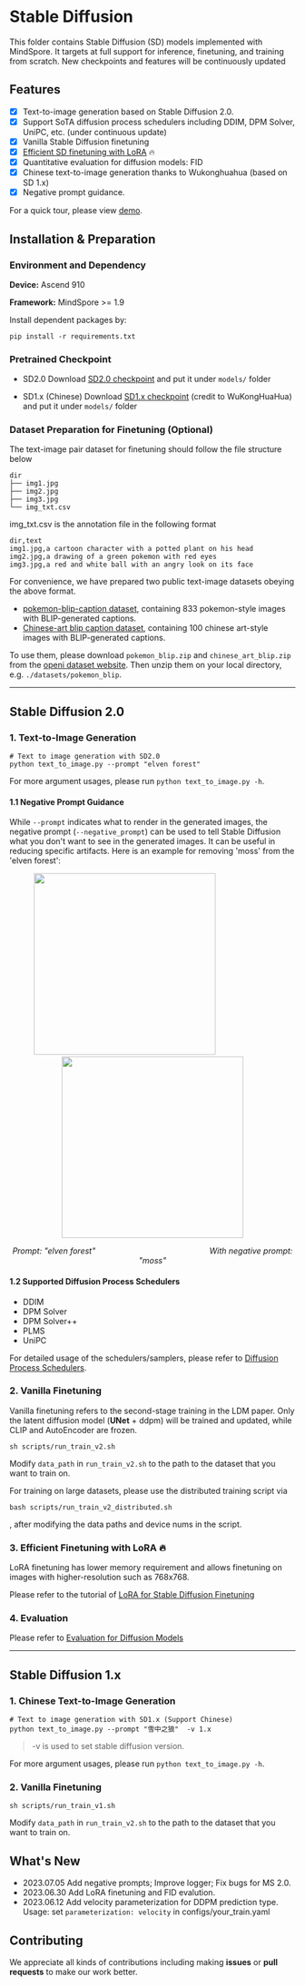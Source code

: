 # Stable Diffusion

This folder contains Stable Diffusion (SD) models implemented with MindSpore. It targets at full support for inference, finetuning, and training from scratch. New checkpoints and features will be continuously updated

## Features
- [x] Text-to-image generation based on Stable Diffusion 2.0.
- [x] Support SoTA diffusion process schedulers including DDIM, DPM Solver, UniPC, etc. (under continuous update)
- [x] Vanilla Stable Diffusion finetuning
- [x] [Efficient SD finetuning with LoRA](lora_finetune.md) 🔥
- [x] Quantitative evaluation for diffusion models: FID
- [x] Chinese text-to-image generation thanks to Wukonghuahua (based on SD 1.x)
- [x] Negative prompt guidance.

For a quick tour, please view [demo](demo.md).

## Installation & Preparation

### Environment and Dependency

**Device:** Ascend 910

**Framework:** MindSpore >= 1.9

Install dependent packages by:
```shell
pip install -r requirements.txt
```

### Pretrained Checkpoint

- SD2.0
  Download [SD2.0 checkpoint](https://download.mindspore.cn/toolkits/mindone/stable_diffusion/sd_v2_base-57526ee4.ckpt) and put it under `models/` folder

- SD1.x (Chinese)
Download [SD1.x checkpoint](https://download.mindspore.cn/toolkits/minddiffusion/wukong-huahua/wukong-huahua-ms.ckpt) (credit to WuKongHuaHua) and put it under `models/` folder


### Dataset Preparation for Finetuning (Optional)

The text-image pair dataset for finetuning should follow the file structure below

```text
dir
├── img1.jpg
├── img2.jpg
├── img3.jpg
└── img_txt.csv
```

img_txt.csv is the annotation file in the following format
```text
dir,text
img1.jpg,a cartoon character with a potted plant on his head
img2.jpg,a drawing of a green pokemon with red eyes
img3.jpg,a red and white ball with an angry look on its face
```

For convenience, we have prepared two public text-image datasets obeying the above format.

- [pokemon-blip-caption dataset](https://openi.pcl.ac.cn/jasonhuang/mindone/datasets), containing 833 pokemon-style images with BLIP-generated captions.
- [Chinese-art blip caption dataset](https://openi.pcl.ac.cn/jasonhuang/mindone/datasets), containing 100 chinese art-style images with BLIP-generated captions.

To use them, please download `pokemon_blip.zip` and `chinese_art_blip.zip` from the [openi dataset website](https://openi.pcl.ac.cn/jasonhuang/mindone/datasets). Then unzip them on your local directory, e.g. `./datasets/pokemon_blip`.


- - -
## Stable Diffusion 2.0

### 1. Text-to-Image Generation

```shell
# Text to image generation with SD2.0
python text_to_image.py --prompt "elven forest"
```
For more argument usages, please run `python text_to_image.py -h`.

#### 1.1 Negative Prompt Guidance

While `--prompt` indicates what to render in the generated images, the negative prompt (`--negative_prompt`) can be used to tell Stable Diffusion what you don't want to see in the generated images. It can be useful in reducing specific artifacts. Here is an example for removing 'moss' from the 'elven forest':

<div align="center">
<img src="https://github.com/SamitHuang/mindone/assets/8156835/1c35853d-036f-459c-944c-9953d2da8087" width="320" />
  &nbsp;&nbsp;&nbsp;&nbsp;&nbsp;&nbsp;&nbsp;&nbsp;&nbsp;&nbsp;&nbsp;&nbsp;&nbsp;&nbsp;&nbsp;&nbsp;&nbsp;&nbsp;&nbsp;&nbsp;&nbsp;&nbsp;&nbsp;&nbsp;
<img src="https://github.com/SamitHuang/mindone/assets/8156835/b1f037ca-4e03-40e4-8da2-d358801eadd5)" width="320" />
</div>
<p align="center">
  <em> Prompt: "elven forest"</em>
  &nbsp;&nbsp;&nbsp;&nbsp;&nbsp;&nbsp;&nbsp;&nbsp;&nbsp;&nbsp;&nbsp;&nbsp;&nbsp;&nbsp;&nbsp;&nbsp;&nbsp;&nbsp;&nbsp;&nbsp;&nbsp;&nbsp;&nbsp;&nbsp;
  &nbsp;&nbsp;&nbsp;&nbsp;&nbsp;&nbsp;&nbsp;&nbsp;&nbsp;&nbsp;&nbsp;&nbsp;&nbsp;&nbsp;&nbsp;&nbsp;&nbsp;&nbsp;&nbsp;&nbsp;&nbsp;&nbsp;&nbsp;&nbsp;
  <em> With negative prompt: "moss" </em>
</p>

#### 1.2 Supported Diffusion Process Schedulers

- DDIM
- DPM Solver
- DPM Solver++
- PLMS
- UniPC

For detailed usage of the schedulers/samplers, please refer to [Diffusion Process Schedulers](schedulers.md).

### 2. Vanilla Finetuning

Vanilla finetuning refers to the second-stage training in the LDM paper. Only the latent diffusion model (**UNet** + ddpm) will be trained and updated, while CLIP and AutoEncoder are frozen.

```shell
sh scripts/run_train_v2.sh
```

Modify `data_path` in `run_train_v2.sh` to the path to the dataset that you want to train on.

For training on large datasets, please use the distributed training script via
```
bash scripts/run_train_v2_distributed.sh
```
, after modifying the data paths and device nums in the script.

### 3. Efficient Finetuning with LoRA 🔥

LoRA finetuning has lower memory requirement and allows finetuning on images with higher-resolution such as 768x768.

Please refer to the tutorial of [LoRA for Stable Diffusion Finetuning](lora_finetune.md)


### 4. Evaluation

Please refer to [Evaluation for Diffusion Models](eval/README.md)

- - -
## Stable Diffusion 1.x

### 1. Chinese Text-to-Image Generation

```shell
# Text to image generation with SD1.x (Support Chinese)
python text_to_image.py --prompt "雪中之狼"  -v 1.x
```
> -v is used to set stable diffusion version.

For more argument usages, please run `python text_to_image.py -h`.

### 2. Vanilla Finetuning

```shell
sh scripts/run_train_v1.sh
```

Modify `data_path` in `run_train_v2.sh` to the path to the dataset that you want to train on.


## What's New
- 2023.07.05  Add negative prompts; Improve logger; Fix bugs for MS 2.0.
- 2023.06.30  Add LoRA finetuning and FID evalution.
- 2023.06.12  Add velocity parameterization for DDPM prediction type. Usage: set `parameterization: velocity` in configs/your_train.yaml


## Contributing
We appreciate all kinds of contributions including making **issues** or **pull requests** to make our work better.
